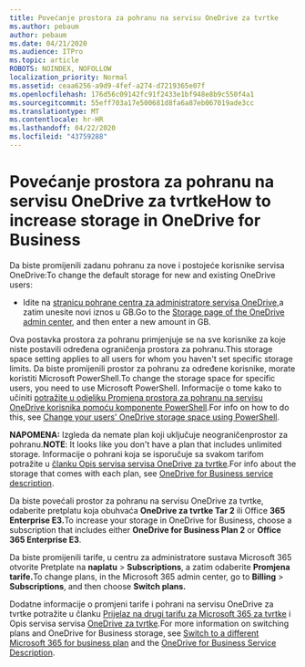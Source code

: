 ```yaml
---
title: Povećanje prostora za pohranu na servisu OneDrive za tvrtke
ms.author: pebaum
author: pebaum
ms.date: 04/21/2020
ms.audience: ITPro
ms.topic: article
ROBOTS: NOINDEX, NOFOLLOW
localization_priority: Normal
ms.assetid: ceaa6256-a9d9-4fef-a274-d7219365e07f
ms.openlocfilehash: 176d56c09142fc91f2433e1bf948e8b9c550f4a1
ms.sourcegitcommit: 55eff703a17e500681d8fa6a87eb067019ade3cc
ms.translationtype: MT
ms.contentlocale: hr-HR
ms.lasthandoff: 04/22/2020
ms.locfileid: "43759288"
---
```

# <a name="how-to-increase-storage-in-onedrive-for-business"></a><span data-ttu-id="56f4a-102">Povećanje prostora za pohranu na servisu OneDrive za tvrtke</span><span class="sxs-lookup"><span data-stu-id="56f4a-102">How to increase storage in OneDrive for Business</span></span>

<span data-ttu-id="56f4a-103">Da biste promijenili zadanu pohranu za nove i postojeće korisnike servisa OneDrive:</span><span class="sxs-lookup"><span data-stu-id="56f4a-103">To change the default storage for new and existing OneDrive users:</span></span>
  
- <span data-ttu-id="56f4a-104">Idite na [stranicu pohrane centra za administratore servisa OneDrive,](https://admin.onedrive.com/?v=StorageSettings)a zatim unesite novi iznos u GB.</span><span class="sxs-lookup"><span data-stu-id="56f4a-104">Go to the [Storage page of the OneDrive admin center](https://admin.onedrive.com/?v=StorageSettings), and then enter a new amount in GB.</span></span>
    
<span data-ttu-id="56f4a-105">Ova postavka prostora za pohranu primjenjuje se na sve korisnike za koje niste postavili određena ograničenja prostora za pohranu.</span><span class="sxs-lookup"><span data-stu-id="56f4a-105">This storage space setting applies to all users for whom you haven't set specific storage limits.</span></span> <span data-ttu-id="56f4a-106">Da biste promijenili prostor za pohranu za određene korisnike, morate koristiti Microsoft PowerShell.</span><span class="sxs-lookup"><span data-stu-id="56f4a-106">To change the storage space for specific users, you need to use Microsoft PowerShell.</span></span> <span data-ttu-id="56f4a-107">Informacije o tome kako to učiniti [potražite u odjeljku Promjena prostora za pohranu na servisu OneDrive korisnika pomoću komponente PowerShell](https://go.microsoft.com/fwlink/?linkid=866402).</span><span class="sxs-lookup"><span data-stu-id="56f4a-107">For info on how to do this, see [Change your users' OneDrive storage space using PowerShell](https://go.microsoft.com/fwlink/?linkid=866402).</span></span> 
  
 <span data-ttu-id="56f4a-108">**NAPOMENA:** Izgleda da nemate plan koji uključuje neograničenprostor za pohranu.</span><span class="sxs-lookup"><span data-stu-id="56f4a-108">**NOTE**: It looks like you don't have a plan that includes unlimited storage.</span></span> <span data-ttu-id="56f4a-109">Informacije o pohrani koja se isporučuje sa svakom tarifom potražite u [članku Opis servisa servisa OneDrive za tvrtke](https://go.microsoft.com/fwlink/p/?LinkID=826071).</span><span class="sxs-lookup"><span data-stu-id="56f4a-109">For info about the storage that comes with each plan, see [OneDrive for Business service description](https://go.microsoft.com/fwlink/p/?LinkID=826071).</span></span>
  
<span data-ttu-id="56f4a-110">Da biste povećali prostor za pohranu na servisu OneDrive za tvrtke, odaberite pretplatu koja obuhvaća **OneDrive za tvrtke Tar 2** ili Office **365 Enterprise E3.**</span><span class="sxs-lookup"><span data-stu-id="56f4a-110">To increase your storage in OneDrive for Business, choose a subscription that includes either **OneDrive for Business Plan 2** or **Office 365 Enterprise E3**.</span></span> 
  
<span data-ttu-id="56f4a-111">Da biste promijenili tarife, u centru za administratore sustava Microsoft 365 otvorite Pretplate na **naplatu** \> **Subscriptions**, a zatim odaberite **Promjena tarife.**</span><span class="sxs-lookup"><span data-stu-id="56f4a-111">To change plans, in the Microsoft 365 admin center, go to **Billing** \> **Subscriptions**, and then choose **Switch plans.**</span></span>
  
<span data-ttu-id="56f4a-112">Dodatne informacije o promjeni tarife i pohrani na servisu OneDrive za tvrtke potražite u članku [Prijelaz na drugi tarifu za Microsoft 365 za tvrtke](https://go.microsoft.com/fwlink/?LinkId=2031117) i Opis servisa servisa [OneDrive za tvrtke](https://go.microsoft.com/fwlink/?LinkId-2031122).</span><span class="sxs-lookup"><span data-stu-id="56f4a-112">For more information on switching plans and OneDrive for Business storage, see [Switch to a different Microsoft 365 for business plan](https://go.microsoft.com/fwlink/?LinkId=2031117) and the [OneDrive for Business Service Description](https://go.microsoft.com/fwlink/?LinkId-2031122).</span></span>
  


